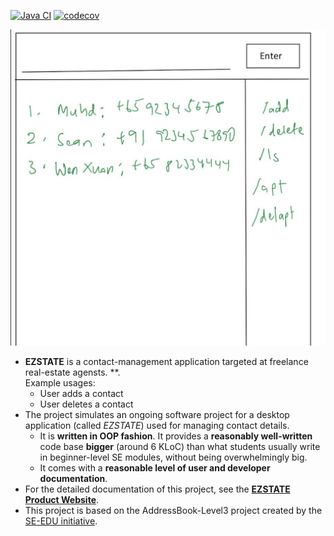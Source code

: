 [![Java CI](https://github.com/AY2425S1-CS2103T-F11-4/tp/actions/workflows/gradle.yml/badge.svg)](https://github.com/AY2425S1-CS2103T-F11-4/tp/actions/workflows/gradle.yml) [![codecov](https://codecov.io/gh/AY2425S1-CS2103T-F11-4/tp/graph/badge.svg?token=ISNPU84MCM)](https://codecov.io/gh/AY2425S1-CS2103T-F11-4/tp)

![Ui](docs/images/Ui.png)

* **EZSTATE** is a contact-management application targeted at freelance real-estate agensts. **.<br>
  Example usages:
  * User adds a contact
  * User deletes a contact
* The project simulates an ongoing software project for a desktop application (called _EZSTATE_) used for managing contact details.
  * It is **written in OOP fashion**. It provides a **reasonably well-written** code base **bigger** (around 6 KLoC) than what students usually write in beginner-level SE modules, without being overwhelmingly big.
  * It comes with a **reasonable level of user and developer documentation**.
* For the detailed documentation of this project, see the **[EZSTATE Product Website](https://ay2425s1-cs2103t-f11-4.github.io/tp/)**.
* This project is based on the AddressBook-Level3 project created by the [SE-EDU initiative](https://se-education.org).
